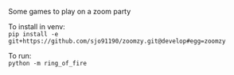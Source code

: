 Some games to play on a zoom party<br>

To install in venv:<br>
`pip install -e git+https://github.com/sjo91190/zoomzy.git@develop#egg=zoomzy`

To run:<br>
`python -m ring_of_fire`
